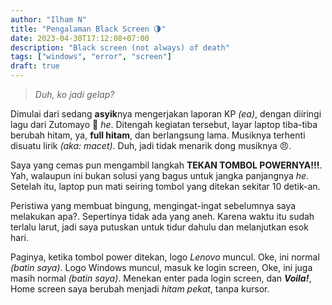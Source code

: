 ```yaml
---
author: "Ilham N"
title: "Pengalaman Black Screen 🌗"
date: 2023-04-30T17:12:08+07:00
description: "Black screen (not always) of death"
tags: ["windows", "error", "screen"]
draft: true
---
```


> _Duh, ko jadi gelap?_

Dimulai dari sedang **asyik**nya mengerjakan laporan KP _(ea)_, dengan diiringi lagu dari Zutomayo 🎵 _he_. Ditengah kegiatan tersebut, layar laptop tiba-tiba berubah hitam, ya, **full hitam**, dan berlangsung lama. Musiknya terhenti disuatu lirik _(aka: macet)_. Duh, jadi tidak menarik dong musiknya 😠.

Saya yang cemas pun mengambil langkah **TEKAN TOMBOL POWERNYA!!!**. Yah, walaupun ini bukan solusi yang bagus untuk jangka panjangnya _he_. Setelah itu, laptop pun mati seiring tombol yang ditekan sekitar 10 detik-an.

Peristiwa yang membuat bingung, mengingat-ingat sebelumnya saya melakukan apa?. Sepertinya tidak ada yang aneh. Karena waktu itu sudah terlalu larut, jadi saya putuskan untuk tidur dahulu dan melanjutkan esok hari.

Paginya, ketika tombol power ditekan, logo _Lenovo_ muncul. Oke, ini normal _(batin saya)_. Logo Windows muncul, masuk ke login screen, Oke, ini juga masih normal _(batin saya)_. Menekan enter pada login screen, dan _**Voila!**_, Home screen saya berubah menjadi _hitam pekat_, tanpa kursor.
